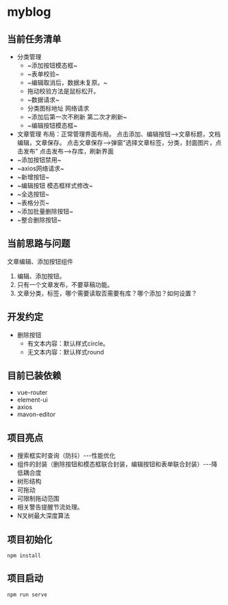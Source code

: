 # myblog

## 当前任务清单
+ 分类管理
    + ~添加按钮模态框~
    + ~表单校验~
    + ~编辑取消后，数据未复原。~
    + 拖动校验方法是鼠标松开。
    + ~数据请求~
    + 分类图标地址 网络请求
    + ~添加后第一次不刷新 第二次才刷新~
    + ~编辑按钮模态框~
+ 文章管理
布局：正常管理界面布局。
点击添加、编辑按钮-->文章标题，文档编辑，文章保存。
点击文章保存-->弹窗“选择文章标签，分类，封面图片，点击发布”
点击发布-->存库，刷新界面
+ ~添加按钮禁用~
+ ~axios网络请求~
+ ~新增按钮~
+ ~编辑按钮 模态框样式修改~
+ ~全选按钮~
+ ~表格分页~
+ ~添加批量删除按钮~
+ ~整合删除按钮~

## 当前思路与问题
文章编辑、添加按钮组件
1. 编辑、添加按钮。
2. 只有一个文章发布，不要草稿功能。
3. 文章分类，标签，哪个需要读取否需要有库？哪个添加？如何设置？

## 开发约定
+ 删除按钮
    + 有文本内容：默认样式circle。
    + 无文本内容：默认样式round

## 目前已装依赖
+ vue-router
+ element-ui
+ axios
+ mavon-editor

## 项目亮点
+ 搜索框实时查询（防抖）---性能优化
+ 组件的封装（删除按钮和模态框联合封装，编辑按钮和表单联合封装）---降低耦合度
+ 树形结构
 + 可拖动
 + 可限制拖动范围
 + 相关警告提醒节流处理。
 + N叉树最大深度算法


## 项目初始化
```
npm install
```

## 项目启动
```
npm run serve
```


